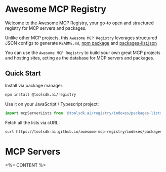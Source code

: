 # Awesome MCP Registry

Welcome to the Awesome MCP Registry, your go-to open and structured registry for MCP servers and packages.

Unlike other MCP projects, this `Awesome MCP Registry` leverages structured JSON configs to generate `README.md`, [npm package](https://www.npmjs.com/package/@toolsdk.ai/registry) and [packages-list.json](https://toolsdk-ai.github.io/awesome-mcp-registry/indexes/packages-list.json)

You can use the `Awesome MCP Registry` to build your own great MCP projects and hosting sites, acting as the database for MCP servers and packages.

## Quick Start

Install via package manager:

```bash
npm install @toolsdk.ai/registry
```

Use it on your JavaScript / Typescript project:

```ts
import mcpServerLists from '@toolsdk.ai/registry/indexes/packages-lists.json';
```

Fetch all the lists via cURL:

```bash
curl https://toolsdk-ai.github.io/awesome-mcp-registry/indexes/packages-list.json
```

# MCP Servers

<%= CONTENT %>
